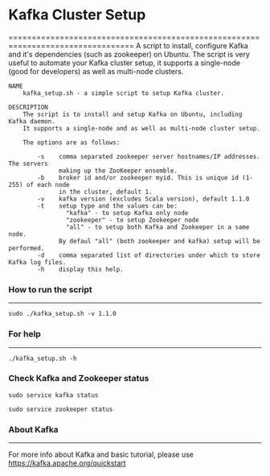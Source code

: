 # Kafka Cluster Setup
=================================================================================
A script to install, configure Kafka and it's dependencies (such as zookeeper) on Ubuntu. The script is very useful to automate your Kafka cluster setup, it supports a single-node (good for developers) as well as multi-node clusters.
```
NAME
	kafka_setup.sh - a simple script to setup Kafka cluster.

DESCRIPTION
	The script is to install and setup Kafka on Ubuntu, including Kafka daemon. 
	It supports a single-node and as well as multi-node cluster setup.

	The options are as follows:

    	-s    comma separated zookeeper server hostnames/IP addresses. The servers 
              making up the ZooKeeper ensemble.
    	-b    broker id and/or zookeeper myid. This is unique id (1-255) of each node
              in the cluster, default 1.
    	-v    kafka version (excludes Scala version), default 1.1.0
    	-t    setup type and the values can be:
                "kafka" - to setup Kafka only node
                "zookeeper" - to setup Zookeeper node
                "all" - to setup both Kafka and Zookeeper in a same node.
              By defaul "all" (both zookeeper and kafka) setup will be performed.
    	-d    comma separated list of directories under which to store Kafka log files.
    	-h    display this help.
```

### How to run the script
-------------------------
```
sudo ./kafka_setup.sh -v 1.1.0
```

### For help
------------
```
./kafka_setup.sh -h 
```

### Check Kafka and Zookeeper status
```
sudo service kafka status

sudo service zookeeper status
```

### About Kafka
---------------
For more info about Kafka and basic tutorial, please use https://kafka.apache.org/quickstart
